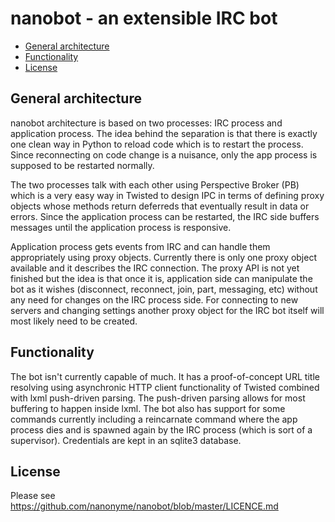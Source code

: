 nanobot - an extensible IRC bot
==============================

- [General architecture](#general-architecture)
- [Functionality](#functionality)
- [License](#license)

General architecture
--------------------

nanobot architecture is based on two processes: IRC process and
application process. The idea behind the separation is that there is
exactly one clean way in Python to reload code which is to restart the
process. Since reconnecting on code change is a nuisance, only the app
process is supposed to be restarted normally. 

The two processes talk with each other using Perspective Broker (PB)
which is a very easy way in Twisted to design IPC in terms of defining
proxy objects whose methods return deferreds that eventually result in
data or errors. Since the application process can be restarted, the
IRC side buffers messages until the application process is responsive.

Application process gets events from IRC and can handle them
appropriately using proxy objects. Currently there is only one proxy
object available and it describes the IRC connection. The proxy API is
not yet finished but the idea is that once it is, application side can
manipulate the bot as it wishes (disconnect, reconnect, join, part,
messaging, etc) without any need for changes on the IRC process
side. For connecting to new servers and changing settings another
proxy object for the IRC bot itself will most likely need to be created.

Functionality
-------------

The bot isn't currently capable of much. It has a proof-of-concept URL
title resolving using asynchronic HTTP client functionality of Twisted
combined with lxml push-driven parsing.  The push-driven parsing
allows for most buffering to happen inside lxml. The bot also has
support for some commands currently including a reincarnate command
where the app process dies and is spawned again by the IRC process
(which is sort of a supervisor). Credentials are kept in an sqlite3
database.

License
-------

Please see <https://github.com/nanonyme/nanobot/blob/master/LICENCE.md>
